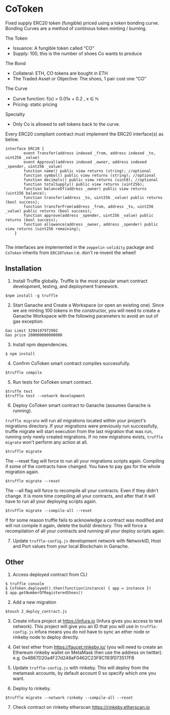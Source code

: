 # CoToken
Fixed supply ERC20 token (fungible) priced using a token bonding curve. Bonding Curves are a method of continous token minting / burning. 

The Token

* Issuance: A fungible token called “CO”
* Supply: 100, this is the number of shoes Co wants to produce

The Bond

* Collateral: ETH, CO tokens are bought in ETH
* The Traded Asset or Objective: The shoes, 1 pair cost one “CO”

The Curve

* Curve function: f(x) = 0.01x + 0.2 , x ∈ ℕ
* Pricing: static pricing

Specialty
* Only Co is allowed to sell tokens back to the curve.


Every ERC20 compliant contract must implement the ERC20 interface(s) as below.
```
interface ERC20 {
        event Transfer(address indexed _from, address indexed _to, uint256 _value)
        event Approval(address indexed _owner, address indexed _spender, uint256 _value)
        function name() public view returns (string); //optional
        function symbol() public view returns (string); //optional
        function decimals() public view returns (uint8); //optional
        function totalSupply() public view returns (uint256);
        function balanceOf(address _owner) public view returns (uint256 balance);
        function transfer(address _to, uint256 _value) public returns (bool success);
        function transferFrom(address _from, address _to, uint256 _value) public returns (bool success);
        function approve(address _spender, uint256 _value) public returns (bool success);
        function allowance(address _owner, address _spender) public view returns (uint256 remaining);
    }
                                            
```
The interfaces are implemented in the `zeppelin-solidity` package and `CoToken` inherits from `ERC20Token` i.e. don't re-invent the wheel!
    
## Installation
1. Install Truffle globally. Truffle is the most popular smart contract development, testing, and deployment framework. 
```
$npm install -g truffle 
```

2. Start Ganache and Create a Workspace (or open an existing one). Since we are minting 100 tokens in the constructor, you will need to create a Ganache Workspace with the following parameters to avoid an out of gas exception.
```
Gas Limit 3294197972992 
Gas price 200000000000000
```

3. Install npm dependencies.
```
$ npm install
```

4. Confirm CoToken smart contract compiles successfully.
```
$truffle compile
```

5. Run tests for CoToken smart contract.
```
$truffe test
$truffle test --network development
```

6. Deploy CoToken smart contract to Ganache (assumes Ganache is running).

`truffle migrate` will run all migrations located within your project's migrations directory. If your migrations were previously run successfully, truffle migrate will start execution from the last migration that was run, running only newly created migrations. If no new migrations exists, `truffle migrate` won't perform any action at all. 
```
$truffle migrate
```

The --reset flag will force to run all your migrations scripts again. Compiling if some of the contracts have changed. You have to pay gas for the whole migration again. 
```
$truffle migrate --reset
```

The --all flag will force to recompile all your contracts. Even if they didn't change. It is more time compiling all your contracts, and after that it will have to run all your deploying scripts again.
```
$truffle migrate --compile-all --reset
```

If for some reason truffle fails to acknowledge a contract was modified and will not compile it again, delete the build/ directory. This will force a recompilation of all your contracts and running all your deploy scripts again.

7. Update `truffle-config.js` development network with NetworkID, Host and Port values from your local Blockchain in Ganache.


## Other
1. Access deployed contract from CLI
```
$ truffle console
$ CoToken.deployed().then(function(instance) { app = instance })
$ app.getNumberOfRegisteredShoes()
```

2. Add a new migration
```
$touch 2_deploy_contract.js
```

3. Create infura project  at https://infura.io (Infura gives you access to test network).
This project will give you an ID that you will use in `truffle-config.js`
infura means you do not have to sync an ether node or rinkeby node to deploy directly.

4. Get test ether from https://faucet.rinkeby.io/ (you will need to create an Ethereum rinkeby wallet on MetaMask then use the address on twitter).
e.g. 0x4B67D20a4F27d248aF0462C23F8C193f073517FB

5. Update `truffle-config.js` with rinkeby. This will deploy from the metamask accounts, by default account 0 so specify which one you want.

6. Deploy to rinkeby. 
```
$truffle migrate --network rinkeby --compile-all --reset
```

7. Check contract on rinkeby etherscan https://rinkeby.etherscan.io

